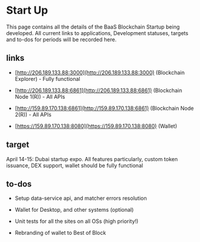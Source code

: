 # Start Up

This page contains all the details of the BaaS Blockchain Startup being developed. All current links to applications, Development statuses, targets and to-dos for periods will be recorded here. 

## links

* [http://206.189.133.88:3000](http://206.189.133.88:3000) (Blockchain Explorer) - Fully functional

* [http://206.189.133.88:6861](http://206.189.133.88:6861) (Blockchain Node 1(R)) - All APIs

* [http://159.89.170.138:6861](http://159.89.170.138:6861) (Blockchain Node 2(R)) - All APIs

* [https://159.89.170.138:8080](https://159.89.170.138:8080) (Wallet)

## target

April 14-15: Dubai startup expo. All features particularly, custom token issuance, DEX support, wallet should be fully functional

## to-dos

* Setup data-service api, and matcher errors resolution

* Wallet for Desktop, and other systems (optional)

* Unit tests for all the sites on all OSs (high priority!)

* Rebranding of wallet to Best of Block

